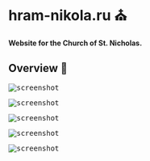 # hram-nikola.ru :church:
#### Website for the Church of St. Nicholas.

## Overview :eyes:

<kbd><img src="https://user-images.githubusercontent.com/56264511/175812488-0eb60ffa-b90e-4c37-a973-2fabd1b077c1.png" alt="screenshot"></kbd>

<kbd><img src="https://user-images.githubusercontent.com/56264511/175812501-b508a09b-7edc-4e9d-bb3c-77b2a213dd1b.png" alt="screenshot"></kbd>

<kbd><img src="https://user-images.githubusercontent.com/56264511/175812517-e3afe4b0-75ea-475f-8924-7aa1db2a6128.png" alt="screenshot"></kbd>

<kbd><img src="https://user-images.githubusercontent.com/56264511/175812528-7d86c9c0-b45b-47b6-abf6-692bc356ef57.png" alt="screenshot"></kbd>

<kbd><img src="https://user-images.githubusercontent.com/56264511/175812537-9726d27c-28fe-4b90-9800-42c56a4e932d.png" alt="screenshot"></kbd>

